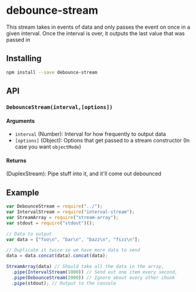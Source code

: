 # debounce-stream

This stream takes in events of data and only passes the event on once in a given interval.
Once the interval is over, it outputs the last value that was passed in

## Installing

``` bash
npm install --save debounce-stream
```

## API

### `DebounceStream(interval,[options])`

#### Arguments
* `interval` (Number): Interval for how frequently to output data
* `[options]` (Object): Options that get passed to a stream constructor (In case you want `objectMode`)

#### Returns
(DuplexStream): Pipe stuff into it, and it'll come out debounced

## Example

``` javascript
var DebounceStream = require("../");
var IntervalStream = require("interval-stream");
var StreamArray = require("stream-array");
var stdout = require("stdout")();

// Data to output
var data = ["foo\n", "bar\n", "bazz\n", "fizz\n"];

// Duplicate it twice so we have more data to send
data = data.concat(data).concat(data);

StreamArray(data) // Should take all the data in the array,
  .pipe(IntervalStream(1000)) // Send out one item every second,
  .pipe(DebounceStream(2000)) // Ignore about every other chunk
  .pipe(stdout); // Output to the console
```
